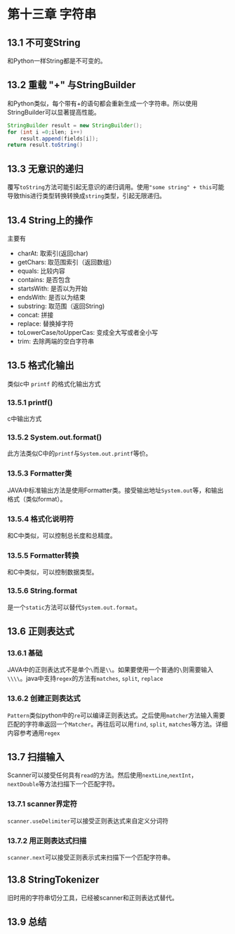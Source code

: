 # 第十三章 字符串

## 13.1 不可变String
和Python一样String都是不可变的。

## 13.2 重载 "+" 与StringBuilder
和Python类似，每个带有+的语句都会重新生成一个字符串。所以使用StringBuilder可以显著提高性能。

```java
StringBuilder result = new StringBuilder();
for (int i =0;ilen; i++)
    result.append(fields[i]);
return result.toString()
```

## 13.3 无意识的递归
覆写`toString`方法可能引起无意识的递归调用。使用`"some string" + this`可能导致this进行类型转换转换成`string`类型，引起无限递归。

## 13.4 String上的操作
主要有
- charAt: 取索引(返回char)
- getChars: 取范围索引（返回数组）
- equals: 比较内容
- contains: 是否包含
- startsWith: 是否以为开始
- endsWith: 是否以为结束
- substring: 取范围（返回String)
- concat: 拼接
- replace: 替换掉字符
- toLowerCase/toUpperCas: 变成全大写或者全小写
- trim: 去除两端的空白字符串

## 13.5 格式化输出
类似c中 `printf` 的格式化输出方式

### 13.5.1 printf()
c中输出方式

### 13.5.2 System.out.format()
此方法类似C中的`printf`与`System.out.printf`等价。

### 13.5.3 Formatter类
JAVA中标准输出方法是使用Formatter类。接受输出地址`System.out`等，和输出格式（类似format）。

### 13.5.4 格式化说明符
和C中类似，可以控制总长度和总精度。
### 13.5.5 Formatter转换
和C中类似，可以控制数据类型。

### 13.5.6 String.format
是一个`static`方法可以替代`System.out.format`。

## 13.6 正则表达式

### 13.6.1 基础
JAVA中的正则表达式不是单个`\`而是`\\`。如果要使用一个普通的`\`则需要输入`\\\\`。java中支持`regex`的方法有`matches`, `split`, `replace`

### 13.6.2 创建正则表达式
`Pattern`类似python中的`re`可以编译正则表达式。之后使用`matcher`方法输入需要匹配的字符串返回一个`Matcher`。再往后可以用`find`, `split`, `matches`等方法。详细内容参考通用`regex`

## 13.7 扫描输入
Scanner可以接受任何具有`read`的方法。然后使用`nextLine`,`nextInt`，`nextDouble`等方法扫描下一个匹配字符。

### 13.7.1 scanner界定符
`scanner.useDelimiter`可以接受正则表达式来自定义分词符

### 13.7.2 用正则表达式扫描
`scanner.next`可以接受正则表示式来扫描下一个匹配字符串。

## 13.8 StringTokenizer
旧时用的字符串切分工具，已经被scanner和正则表达式替代。

## 13.9 总结
